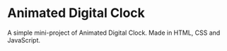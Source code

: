 # Animated Digital Clock
A simple mini-project of Animated Digital Clock. Made in HTML, CSS and JavaScript.
